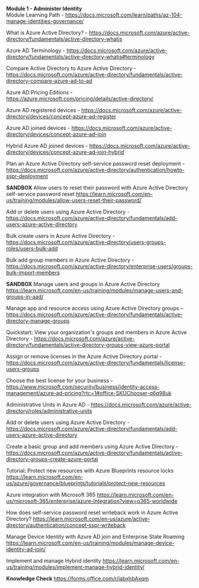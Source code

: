 **Module 1 - Administer Identity**<br />
Module Learning Path - https://docs.microsoft.com/learn/paths/az-104-manage-identities-governance/

What is Azure Active Directory? - https://docs.microsoft.com/azure/active-directory/fundamentals/active-directory-whatis

Azure AD Terminology - https://docs.microsoft.com/azure/active-directory/fundamentals/active-directory-whatis#terminology

Compare Active Directory to Azure Active Directory - https://docs.microsoft.com/azure/active-directory/fundamentals/active-directory-compare-azure-ad-to-ad

Azure AD Pricing Editions - https://azure.microsoft.com/pricing/details/active-directory/

Azure AD registered devices - https://docs.microsoft.com/azure/active-directory/devices/concept-azure-ad-register

Azure AD joined devices - https://docs.microsoft.com/azure/active-directory/devices/concept-azure-ad-join

Hybrid Azure AD joined devices - https://docs.microsoft.com/azure/active-directory/devices/concept-azure-ad-join-hybrid

Plan an Azure Active Directory self-service password reset deployment - https://docs.microsoft.com/azure/active-directory/authentication/howto-sspr-deployment

**SANDBOX** Allow users to reset their password with Azure Active Directory self-service password reset https://learn.microsoft.com/en-us/training/modules/allow-users-reset-their-password/

Add or delete users using Azure Active Directory - https://docs.microsoft.com/azure/active-directory/fundamentals/add-users-azure-active-directory

Bulk create users in Azure Active Directory - https://docs.microsoft.com/azure/active-directory/users-groups-roles/users-bulk-add

Bulk add group members in Azure Active Directory - https://docs.microsoft.com/azure/active-directory/enterprise-users/groups-bulk-import-members

**SANDBOX** Manage users and groups in Azure Active Directory https://learn.microsoft.com/en-us/training/modules/manage-users-and-groups-in-aad/

Manage app and resource access using Azure Active Directory groups – https://docs.microsoft.com/azure/active-directory/fundamentals/active-directory-manage-groups

Quickstart: View your organization's groups and members in Azure Active Directory - https://docs.microsoft.com/azure/active-directory/fundamentals/active-directory-groups-view-azure-portal

Assign or remove licenses in the Azure Active Directory portal -  https://docs.microsoft.com/azure/active-directory/fundamentals/license-users-groups

Choose the best license for your business -  https://www.microsoft.com/security/business/identity-access-management/azure-ad-pricing?rtc=1#office-SKUChooser-q6q98uk

Administrative Units in Azure AD - https://docs.microsoft.com/azure/active-directory/roles/administrative-units

Add or delete users using Azure Active Directory - https://docs.microsoft.com/azure/active-directory/fundamentals/add-users-azure-active-directory

Create a basic group and add members using Azure Active Directory - https://docs.microsoft.com/azure/active-directory/fundamentals/active-directory-groups-create-azure-portal

Tutorial: Protect new resources with Azure Blueprints resource locks https://learn.microsoft.com/en-us/azure/governance/blueprints/tutorials/protect-new-resources

Azure integration with Microsoft 365 https://learn.microsoft.com/en-us/microsoft-365/enterprise/azure-integration?view=o365-worldwide

How does self-service password reset writeback work in Azure Active Directory? https://learn.microsoft.com/en-us/azure/active-directory/authentication/concept-sspr-writeback

Manage Device Identity with Azure AD join and Enterprise State Roaming https://learn.microsoft.com/en-us/training/modules/manage-device-identity-ad-join/

Implement and manage Hybrid identity https://learn.microsoft.com/en-us/training/modules/implement-manage-hybrid-identity/

**Knowledge Check** https://forms.office.com/r/jabxhbAxqm